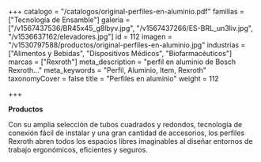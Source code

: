 +++
catalogo = "/catalogos/original-perfiles-en-aluminio.pdf"
familias = ["Tecnología de Ensamble"]
galeria = ["/v1567437536/BR45x45_g8lbyv.jpg", "/v1567437266/ES-BRL_un3liv.jpg", "/v1536637162/elevadores.jpg"]
id = 112
imagen = "/v1530797588/productos/original-perfiles-en-aluminio.jpg"
industrias = ["Alimentos y Bebidas", "Dispositivos Médicos", "Biofarmacéuticos"]
marcas = ["Rexroth"]
meta_description = "perfil en aluminio de Bosch Rexroth..."
meta_keywords = "Perfil, Aluminio, Item, Rexroth"
taxonomyCover = false
title = "Perfiles en aluminio"
weight = 112

+++
  
**Productos**

Con su amplia selección de tubos cuadrados y redondos, tecnología de conexión fácil de instalar y una gran cantidad de accesorios, los perfiles Rexroth abren todos los espacios libres imaginables al diseñar entornos de trabajo ergonómicos, eficientes y seguros.